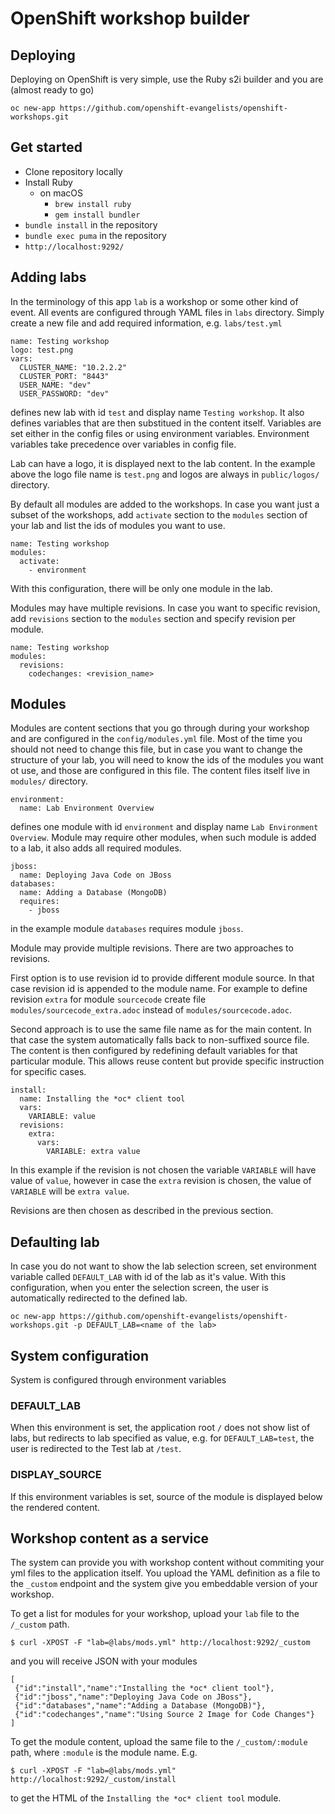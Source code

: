 # OpenShift workshop builder

## Deploying

Deploying on OpenShift is very simple, use the Ruby s2i builder and you are 
(almost ready to go)

```
oc new-app https://github.com/openshift-evangelists/openshift-workshops.git
```

## Get started

* Clone repository locally
* Install Ruby
    * on macOS
        * `brew install ruby`
        * `gem install bundler`
* `bundle install` in the repository
* `bundle exec puma` in the repository
* `http://localhost:9292/`

## Adding labs

In the terminology of this app `lab` is a workshop or some other kind of event. 
All events are configured through YAML files in `labs` directory. Simply create 
a new file and add required information, e.g. `labs/test.yml`

```
name: Testing workshop
logo: test.png
vars:
  CLUSTER_NAME: "10.2.2.2"
  CLUSTER_PORT: "8443"
  USER_NAME: "dev"
  USER_PASSWORD: "dev"
```

defines new lab with id `test` and display name `Testing workshop`. It also 
defines variables that are then substitued in the content itself. Variables are
set either in the config files or using environment variables. Environment
variables take precedence over variables in config file.

Lab can have a logo, it is displayed next to the lab content. In the example above
the logo file name is `test.png` and logos are always in `public/logos/` directory.

By default all modules are added to the workshops. In case you want just a 
subset of the workshops, add `activate` section to the `modules` section of 
your lab and list the ids of modules you want to use.

```
name: Testing workshop
modules:
  activate:
    - environment
```

With this configuration, there will be only one module in the lab. 

Modules may have multiple revisions. In case you want to specific revision,
add `revisions` section to the `modules` section and specify revision per module.

```
name: Testing workshop
modules:
  revisions:
    codechanges: <revision_name>
```

## Modules

Modules are content sections that you go through during your workshop and are 
configured in the `config/modules.yml` file. Most of the time you should not need to 
change this file, but in case you want to change the structure of your lab, you 
will need to know the ids of the modules you want ot use, and those are 
configured in this file. The content files itself live in `modules/` directory.

```
environment:
  name: Lab Environment Overview
```

defines one module with id `environment` and display name 
`Lab Environment Overview`. Module may require other modules, when such module is 
added to a lab, it also adds all required modules.

```
jboss:
  name: Deploying Java Code on JBoss
databases:
  name: Adding a Database (MongoDB)
  requires:
    - jboss
```

in the example module `databases` requires module `jboss`.

Module may provide multiple revisions. There are two approaches to revisions.

First option is to use revision id to provide different module source. In that case
revision id is appended to the module name. For example to define revision `extra` 
for module `sourcecode` create file `modules/sourcecode_extra.adoc` instead of 
`modules/sourcecode.adoc`. 

Second approach is to use the same file name as for the main content. In that case
the system automatically falls back to non-suffixed source file. The content is then
configured by redefining default variables for that particular module. This allows
reuse content but provide specific instruction for specific cases.

```
install:
  name: Installing the *oc* client tool
  vars:
    VARIABLE: value
  revisions:
    extra:
      vars:
        VARIABLE: extra value
```

In this example if the revision is not chosen the variable `VARIABLE` will have value
of `value`, however in case the `extra` revision is chosen, the value of `VARIABLE` will
be `extra value`.

Revisions are then chosen as described in the previous section.

## Defaulting lab

In case you do not want to show the lab selection screen, set environment 
variable called `DEFAULT_LAB` with id of the lab as it's value. With this 
configuration, when you enter the selection screen, the user is automatically 
redirected to the defined lab.

```
oc new-app https://github.com/openshift-evangelists/openshift-workshops.git -p DEFAULT_LAB=<name of the lab>
```

## System configuration

System is configured through environment variables

### DEFAULT_LAB

When this environment is set, the application root `/` does not show list of labs, but
redirects to lab specified as value, e.g. for `DEFAULT_LAB=test`, the user is redirected
to the Test lab at `/test`.

### DISPLAY_SOURCE

If this environment variables is set, source of the module is displayed below the rendered 
content.

## Workshop content as a service

The system can provide you with workshop content without commiting your yml files to the 
application itself. You upload the YAML definition as a file to the `_custom` endpoint and
the system give you embeddable version of your workshop.

To get a list for modules for your workshop, upload your `lab` file to the `/_custom` path.

```
$ curl -XPOST -F "lab=@labs/mods.yml" http://localhost:9292/_custom
```

and you will receive JSON with your modules
 
 ```
[
  {"id":"install","name":"Installing the *oc* client tool"},
  {"id":"jboss","name":"Deploying Java Code on JBoss"},
  {"id":"databases","name":"Adding a Database (MongoDB)"},
  {"id":"codechanges","name":"Using Source 2 Image for Code Changes"}
]
 ```
 
 To get the module content, upload the same file to the `/_custom/:module` path, where
 `:module` is the module name. E.g.
 
 ```
 $ curl -XPOST -F "lab=@labs/mods.yml" http://localhost:9292/_custom/install
 ```
 
 to get the HTML of the `Installing the *oc* client tool` module.